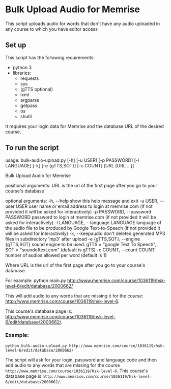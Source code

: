 # Bulk Upload Audio for Memrise
This script uploads audio for words that don't have any audio uploaded in any course to which you have editor access

## Set up
This script has the following requirements:
* python 3
* libraries:
  * requests
  * sys
  * (gTTS optional)
  * lxml
  * argparse
  * getpass
  * os
  * shutil

It requires your login data for Memrise and the database URL of the desired course.

## To run the script
usage: bulk-audio-upload.py [-h] [-u USER] [-p PASSWORD] [-l LANGUAGE] [-k]
                            [-e {gTTS,SOT}] [-c COUNT]
                            [URL [URL ...]]

Bulk Upload Audio for Memrise

positional arguments:
  URL                   is the url of the first page after you go to your
                        course's database

optional arguments:
  -h, --help            show this help message and exit
  -u USER, --user USER  user name or email address to login at memrise.com (if
                        not provided it will be asked for interactively)
  -p PASSWORD, --password PASSWORD
                        password to login at memrise.com (if not provided it
                        will be asked for interactively)
  -l LANGUAGE, --language LANGUAGE
                        language of the audio file to be produced by Google
                        Text-to-Speech (if not provided it will be asked for
                        interactively)
  -k, --keepaudio       don't deleted generated MP3 files in subdirectory
                        'mp3' after upload
  -e {gTTS,SOT}, --engine {gTTS,SOT}
                        sound engine to be used. gTTS = "google Text To
                        Speech", SOT = "soundoftext.com" (default is gTTS)
  -c COUNT, --count COUNT
                        number of audios allowed per word (default is 1)

Where URL is the url of the first page after you go to your course's database.

For example:
python main.py http://www.memrise.com/course/1036119/hsk-level-6/edit/database/2000662/

This will add audio to any words that are missing it for the course:
http://www.memrise.com/course/1036119/hsk-level-6.

This course's database page is:
http://www.memrise.com/course/1036119/hsk-level-6/edit/database/2000662/.

### Example:
`python bulk-audio-upload.py http://www.memrise.com/course/1036119/hsk-level-6/edit/database/2000662/`

The script will ask for your login, password and language code and then add audio to any words that are missing for the course `http://www.memrise.com/course/1036119/hsk-level-6`. This course's database page is `http://www.memrise.com/course/1036119/hsk-level-6/edit/database/2000662/`.
